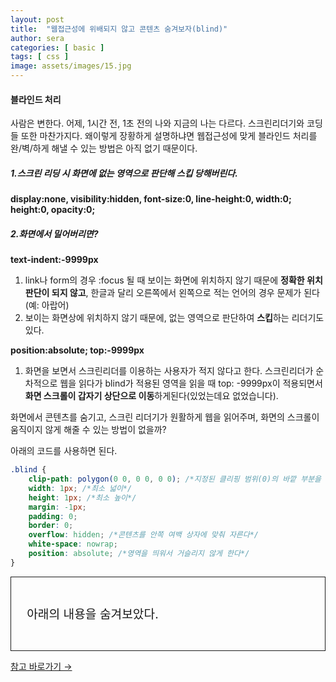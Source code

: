 ```yaml
---
layout: post
title:  "웹접근성에 위배되지 않고 콘텐츠 숨겨보자(blind)"
author: sera
categories: [ basic ]
tags: [ css ]
image: assets/images/15.jpg
---
```

#### 블라인드 처리

사람은 변한다. 어제, 1시간 전, 1초 전의 나와 지금의 나는 다르다. 스크린리더기와 코딩들 또한 마찬가지다.
왜이렇게 장황하게 설명하냐면 웹접근성에 맞게 블라인드 처리를 완/벽/하게 해낼 수 있는 방법은 아직 없기 때문이다.


##### 1.스크린 리딩 시 화면에 없는 영역으로 판단해 스킵 당해버린다.
**display:none, visibility:hidden, font-size:0, line-height:0, width:0; height:0, opacity:0;**

##### 2.화면에서 밀어버리면?
**text-indent:-9999px**

1. link나 form의 경우 :focus 될 때 보이는 화면에 위치하지 않기 때문에 **정확한 위치 판단이 되지 않고**, 한글과 달리 오른쪽에서 왼쪽으로 적는 언어의 경우 문제가 된다(예: 아랍어)
2. 보이는 화면상에 위치하지 않기 때문에, 없는 영역으로 판단하여 **스킵**하는 리더기도 있다.

**position:absolute; top:-9999px**

1. 화면을 보면서 스크린리더를 이용하는 사용자가 적지 않다고 한다. 스크린리더가 순차적으로 웹을 읽다가 blind가 적용된 영역을 읽을 때 top: -9999px이 적용되면서 **화면 스크롤이 갑자기 상단으로 이동**하게된다(있었는데요 없었습니다).



화면에서 콘텐츠를 숨기고, 스크린 리더기가 원활하게 웹을 읽어주며, 화면의 스크롤이 움직이지 않게 해줄 수 있는 방법이 없을까?

아래의 코드를 사용하면 된다.

```css
.blind {
    clip-path: polygon(0 0, 0 0, 0 0); /*지정된 클리핑 범위(0)의 바깥 부분을 숨겨준다*/
    width: 1px; /*최소 넓이*/
    height: 1px; /*최소 높이*/
    margin: -1px;
    padding: 0;
    border: 0;
    overflow: hidden; /*콘텐츠를 안쪽 여백 상자에 맞춰 자른다*/
    white-space: nowrap;
    position: absolute; /*영역을 띄워서 거슬리지 않게 한다*/
}
```
<style>
	.blindBox{padding:5%;border:1px solid;}
	.blindBox p{font-size: 1.2rem}
.blind {
    clip-path: polygon(0 0, 0 0, 0 0); /*지정된 클리핑 범위(0)의 바깥 부분을 숨겨준다*/
    width: 1px; /*최소 넓이*/
    height: 1px; /*최소 높이*/
    margin: -1px;
    padding: 0;
    border: 0;
    overflow: hidden; /*콘텐츠를 안쪽 여백 상자에 맞춰 자른다*/
    white-space: nowrap;
    position: absolute; /*영역을 띄워서 거슬리지 않게 한다*/
}
</style>
<div class="blindBox">
	<p>아래의 내용을 숨겨보았다.</p>
	<p class="blind">
		今正音之作
		<br>이제 훈민정음을 만드는 것은
		<br>初非智營而力索
		<br>처음부터 슬기로 마련하고, 애써서 찾은 것이 아니라
		<br>但因其聲音而極其理而已.
		<br>다만 그 (원래에 있는)성음(의 원리)을 바탕으로 이치를 다한 것 뿐이다.
		<br>理旣不二 則何得不與天地鬼神同其用也.
		<br>처음부터 이치는 둘이 아니니 어찌 천지 자연, (변화를 주관하는) 귀신과 그 사용을 같이 하지 않을 수 있겠는가?
		<br>正音二十八字 各象其形而制之.
		<br>훈민정음 스물 여덟자는 각각 그 모양을 본떠서 만들었다.
		<br>
		<br>— 《훈민정음 해례》(訓民正音解例), 〈제자해〉(制字解)
	</p>
</div>

<a target="_blank" href="https://www.youtube.com/watch?v=kidbJ82Eukg" class="btn btn-outline-dark"> 참고 바로가기 &rarr;</a>
